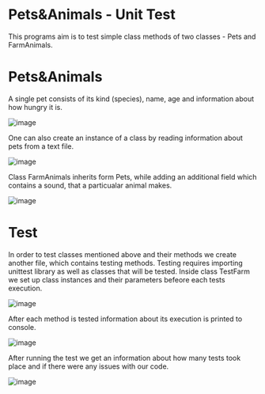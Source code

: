 # Pets&Animals - Unit Test

This programs aim is to test simple class methods of two classes - Pets and FarmAnimals.

# Pets&Animals

A single pet consists of its kind (species), name, age and information about how hungry it is.

![image](https://user-images.githubusercontent.com/37414943/60544053-324a0b00-9d18-11e9-8ecb-a2ae46acd4d4.png)

One can also create an instance of a class by reading information about pets from a text file.

![image](https://user-images.githubusercontent.com/37414943/60544171-763d1000-9d18-11e9-934b-c505e47ee852.png)

Class FarmAnimals inherits form Pets, while adding an additional field which contains a sound, that a particualar animal makes.

![image](https://user-images.githubusercontent.com/37414943/60544537-48a49680-9d19-11e9-9ed4-579815aab20a.png)

# Test

In order to test classes mentioned above and their methods we create another file, which contains testing methods.
Testing requires importing unittest library as well as classes that will be tested. Inside class TestFarm
we set up class instances and their parameters befeore each tests execution.

![image](https://user-images.githubusercontent.com/37414943/60544786-cd8fb000-9d19-11e9-9ec2-e9df786f81ee.png)

After each method is tested information about its execution is printed to console.

![image](https://user-images.githubusercontent.com/37414943/60545285-04b29100-9d1b-11e9-9d53-1b3837f934e1.png)

After running the test we get an information about how many tests took place and if there were any issues with our code.

![image](https://user-images.githubusercontent.com/37414943/60547001-e8b0ee80-9d1e-11e9-8bdc-dc9d2c183aba.png)
